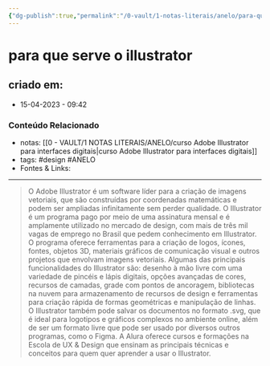 ```yaml
---
{"dg-publish":true,"permalink":"/0-vault/1-notas-literais/anelo/para-que-serve-o-illustrator/","tags":["design","ANELO"],"dgHomeLink":true,"dgShowLocalGraph":true,"dgShowFileTree":true,"dgEnableSearch":true}
---
```


# para que serve o illustrator

## criado em: 
-  15-04-2023 - 09:42

### Conteúdo Relacionado
- notas: [[0 - VAULT/1 NOTAS LITERAIS/ANELO/curso Adobe Illustrator para interfaces digitais\|curso Adobe Illustrator para interfaces digitais]]
- tags: #design #ANELO 
- Fontes & Links: 

---

>O Adobe Illustrator é um software líder para a criação de imagens vetoriais, que são construídas por coordenadas matemáticas e podem ser ampliadas infinitamente sem perder qualidade. O Illustrator é um programa pago por meio de uma assinatura mensal e é amplamente utilizado no mercado de design, com mais de três mil vagas de emprego no Brasil que pedem conhecimento em Illustrator. O programa oferece ferramentas para a criação de logos, ícones, fontes, objetos 3D, materiais gráficos de comunicação visual e outros projetos que envolvam imagens vetoriais. Algumas das principais funcionalidades do Illustrator são: desenho à mão livre com uma variedade de pincéis e lápis digitais, opções avançadas de cores, recursos de camadas, grade com pontos de ancoragem, bibliotecas na nuvem para armazenamento de recursos de design e ferramentas para criação rápida de formas geométricas e manipulação de linhas. O Illustrator também pode salvar os documentos no formato .svg, que é ideal para logotipos e gráficos complexos no ambiente online, além de ser um formato livre que pode ser usado por diversos outros programas, como o Figma. A Alura oferece cursos e formações na Escola de UX & Design que ensinam as principais técnicas e conceitos para quem quer aprender a usar o Illustrator.